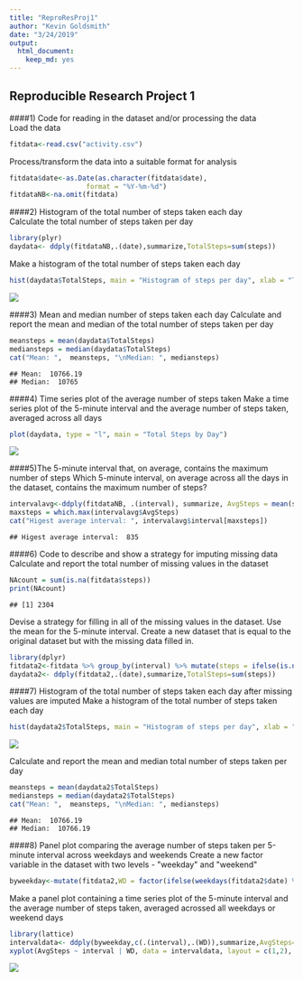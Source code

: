 ```yaml
---
title: "ReproResProj1"
author: "Kevin Goldsmith"
date: "3/24/2019"
output: 
  html_document: 
    keep_md: yes
---
```




## Reproducible Research Project 1 

####1) Code for reading in the dataset and/or processing the data  
Load the data 

```r
fitdata<-read.csv("activity.csv")
```

Process/transform the data into a suitable format for analysis 

```r
fitdata$date<-as.Date(as.character(fitdata$date), 
                   format = "%Y-%m-%d")
fitdataNB<-na.omit(fitdata)
```

####2) Histogram of the total number of steps taken each day  
Calculate the total number of steps taken per day

```r
library(plyr)
daydata<- ddply(fitdataNB,.(date),summarize,TotalSteps=sum(steps))
```

Make a histogram of the total number of steps taken each day

```r
hist(daydata$TotalSteps, main = "Histogram of steps per day", xlab = "Total Steps per Day")
```

![](PA1_template_files/figure-html/unnamed-chunk-4-1.png)<!-- -->

####3) Mean and median number of steps taken each day
Calculate and report the mean and median of the total number of steps taken per day


```r
meansteps = mean(daydata$TotalSteps)
mediansteps = median(daydata$TotalSteps)
cat("Mean: ",  meansteps, "\nMedian: ", mediansteps)
```

```
## Mean:  10766.19 
## Median:  10765
```

####4) Time series plot of the average number of steps taken
Make a time series plot of the 5-minute interval and the average number of steps taken, averaged across all days 

```r
plot(daydata, type = "l", main = "Total Steps by Day")
```

![](PA1_template_files/figure-html/unnamed-chunk-6-1.png)<!-- -->

####5)The 5-minute interval that, on average, contains the maximum number of steps
Which 5-minute interval, on average across all the days in the dataset, contains the maximum number of steps?

```r
intervalavg<-ddply(fitdataNB, .(interval), summarize, AvgSteps = mean(steps))
maxsteps = which.max(intervalavg$AvgSteps)
cat("Higest average interval: ", intervalavg$interval[maxsteps])
```

```
## Higest average interval:  835
```

####6) Code to describe and show a strategy for imputing missing data
Calculate and report the total number of missing values in the dataset 

```r
NAcount = sum(is.na(fitdata$steps))
print(NAcount)
```

```
## [1] 2304
```

Devise a strategy for filling in all of the missing values in the dataset. Use the mean for the 5-minute interval. Create a new dataset that is equal to the original dataset but with the missing data filled in.


```r
library(dplyr)
fitdata2<-fitdata %>% group_by(interval) %>% mutate(steps = ifelse(is.na(steps), mean(steps, na.rm = TRUE), steps)) %>% ungroup
daydata2<- ddply(fitdata2,.(date),summarize,TotalSteps=sum(steps))
```

####7) Histogram of the total number of steps taken each day after missing values are imputed
Make a histogram of the total number of steps taken each day

```r
hist(daydata2$TotalSteps, main = "Histogram of steps per day", xlab = "Total Steps per Day")
```

![](PA1_template_files/figure-html/unnamed-chunk-10-1.png)<!-- -->

Calculate and report the mean and median total number of steps taken per day


```r
meansteps = mean(daydata2$TotalSteps)
mediansteps = median(daydata2$TotalSteps)
cat("Mean: ",  meansteps, "\nMedian: ", mediansteps)
```

```
## Mean:  10766.19 
## Median:  10766.19
```

####8) Panel plot comparing the average number of steps taken per 5-minute interval across weekdays and weekends
Create a new factor variable in the dataset with two levels - "weekday" and "weekend"

```r
byweekday<-mutate(fitdata2,WD = factor(ifelse(weekdays(fitdata2$date) %in% c("Saturday", "Sunday"),"Weekend","Weekday")))
```

Make a panel plot containing a time series plot of the 5-minute interval and the average number of steps taken, averaged acrossed all weekdays or weekend days 


```r
library(lattice)
intervaldata<- ddply(byweekday,c(.(interval),.(WD)),summarize,AvgSteps=mean(steps))
xyplot(AvgSteps ~ interval | WD, data = intervaldata, layout = c(1,2), type = "l")
```

![](PA1_template_files/figure-html/unnamed-chunk-13-1.png)<!-- -->


